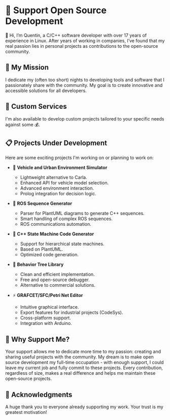# 🌟 Support Open Source Development

👋 Hi, I’m Quentin, a C/C++ software developer with over 17 years of experience in Linux. After years of working in companies, I’ve found that my real passion lies in personal projects as contributions to the open-source community.

## 🎯 My Mission
I dedicate my (often too short) nights to developing tools and software that I passionately share with the community. My goal is to create innovative and accessible solutions for all developers.

## 💼 Custom Services
I'm also available to develop custom projects tailored to your specific needs against some 💰.

## 📋 Projects Under Development
Here are some exciting projects I'm working on or planning to work on:

- 🚗 **Vehicle and Urban Environment Simulator**
  - Lightweight alternative to Carla.
  - Enhanced API for vehicle model selection.
  - Advanced environment interaction.
  - Prolog integration for decision logic.

- 🔄 **ROS Sequence Generator**
  - Parser for PlantUML diagrams to generate C++ sequences.
  - Smart handling of complex ROS sequences.
  - ROS communications automation.

- 🔄 **C++ State Machine Code Generator**
  - Support for hierarchical state machines.
  - Based on PlantUML.
  - Optimized code generation.

- 🌳 **Behavior Tree Library**
  - Clean and efficient implementation.
  - Free and open-source debugger.
  - Alternative to commercial solutions.

- ⚡ **GRAFCET/SFC/Petri Net Editor**
  - Intuitive graphical interface.
  - Export features for industrial projects (CodeSys).
  - Cross-platform support.
  - Integration with Arduino.

## 💝 Why Support Me?
Your support allows me to dedicate more time to my passion: creating and sharing useful projects with the community. My dream is to make open source development my full-time occupation - with enough support, I could leave my current job and fully commit to these projects. Every contribution, regardless of size, makes a real difference and helps me maintain these open-source projects.

## 🙏 Acknowledgments
A huge thank you to everyone already supporting my work. Your trust is my greatest motivation!